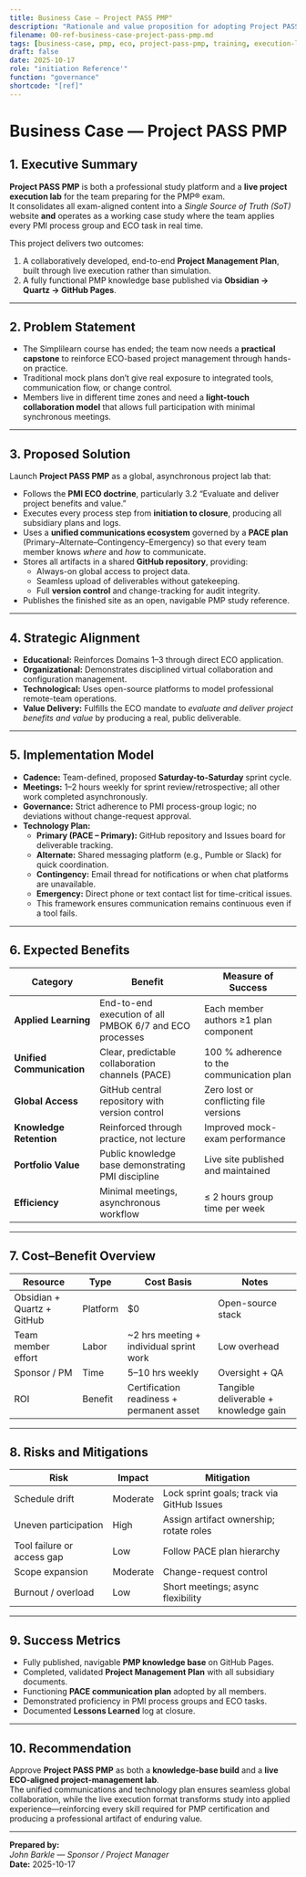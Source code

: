 ```yaml
---
title: Business Case — Project PASS PMP"
description: "Rationale and value proposition for adopting Project PASS PMP as a live execution lab and collaborative PMP study project."
filename: 00-ref-business-case-project-pass-pmp.md
tags: [business-case, pmp, eco, project-pass-pmp, training, execution-lab, communications-plan]
draft: false
date: 2025-10-17
role: "initiation Reference'"
function: "governance"
shortcode: "[ref]"
---
```

# Business Case — Project PASS PMP

## 1. Executive Summary
**Project PASS PMP** is both a professional study platform and a **live project execution lab** for the team preparing for the PMP® exam.  
It consolidates all exam-aligned content into a *Single Source of Truth (SoT)* website **and** operates as a working case study where the team applies every PMI process group and ECO task in real time.  

This project delivers two outcomes:
1. A collaboratively developed, end-to-end **Project Management Plan**, built through live execution rather than simulation.
2. A fully functional PMP knowledge base published via **Obsidian → Quartz → GitHub Pages**.  
---

## 2. Problem Statement
- The Simplilearn course has ended; the team now needs a **practical capstone** to reinforce ECO-based project management through hands-on practice.  
- Traditional mock plans don’t give real exposure to integrated tools, communication flow, or change control.  
- Members live in different time zones and need a **light-touch collaboration model** that allows full participation with minimal synchronous meetings.

---

## 3. Proposed Solution
Launch **Project PASS PMP** as a global, asynchronous project lab that:
- Follows the **PMI ECO doctrine**, particularly 3.2 “Evaluate and deliver project benefits and value.”  
- Executes every process step from **initiation to closure**, producing all subsidiary plans and logs.  
- Uses a **unified communications ecosystem** governed by a **PACE plan** (Primary–Alternate–Contingency–Emergency) so that every team member knows *where* and *how* to communicate.  
- Stores all artifacts in a shared **GitHub repository**, providing:  
  - Always-on global access to project data.  
  - Seamless upload of deliverables without gatekeeping.  
  - Full **version control** and change-tracking for audit integrity.  
- Publishes the finished site as an open, navigable PMP study reference.

---

## 4. Strategic Alignment
- **Educational:** Reinforces Domains 1–3 through direct ECO application.  
- **Organizational:** Demonstrates disciplined virtual collaboration and configuration management.  
- **Technological:** Uses open-source platforms to model professional remote-team operations.  
- **Value Delivery:** Fulfills the ECO mandate to *evaluate and deliver project benefits and value* by producing a real, public deliverable.

---

## 5. Implementation Model
- **Cadence:** Team-defined, proposed **Saturday-to-Saturday** sprint cycle.  
- **Meetings:** 1–2 hours weekly for sprint review/retrospective; all other work completed asynchronously.  
- **Governance:** Strict adherence to PMI process-group logic; no deviations without change-request approval.  
- **Technology Plan:**  
  - **Primary (PACE – Primary):** GitHub repository and Issues board for deliverable tracking.  
  - **Alternate:** Shared messaging platform (e.g., Pumble or Slack) for quick coordination.  
  - **Contingency:** Email thread for notifications or when chat platforms are unavailable.  
  - **Emergency:** Direct phone or text contact list for time-critical issues.  
  - This framework ensures communication remains continuous even if a tool fails.

---

## 6. Expected Benefits
| Category | Benefit | Measure of Success |
|-----------|----------|-------------------|
| **Applied Learning** | End-to-end execution of all PMBOK 6/7 and ECO processes | Each member authors ≥1 plan component |
| **Unified Communication** | Clear, predictable collaboration channels (PACE) | 100 % adherence to the communication plan |
| **Global Access** | GitHub central repository with version control | Zero lost or conflicting file versions |
| **Knowledge Retention** | Reinforced through practice, not lecture | Improved mock-exam performance |
| **Portfolio Value** | Public knowledge base demonstrating PMI discipline | Live site published and maintained |
| **Efficiency** | Minimal meetings, asynchronous workflow | ≤ 2 hours group time per week |

---

## 7. Cost–Benefit Overview
| Resource | Type | Cost Basis | Notes |
|-----------|------|------------|-------|
| Obsidian + Quartz + GitHub | Platform | \$0 | Open-source stack |
| Team member effort | Labor | ~2 hrs meeting + individual sprint work | Low overhead |
| Sponsor / PM | Time | 5–10 hrs weekly | Oversight + QA |
| ROI | Benefit | Certification readiness + permanent asset | Tangible deliverable + knowledge gain |

---

## 8. Risks and Mitigations
| Risk | Impact | Mitigation |
|------|---------|------------|
| Schedule drift | Moderate | Lock sprint goals; track via GitHub Issues |
| Uneven participation | High | Assign artifact ownership; rotate roles |
| Tool failure or access gap | Low | Follow PACE plan hierarchy |
| Scope expansion | Moderate | Change-request control |
| Burnout / overload | Low | Short meetings; async flexibility |

---

## 9. Success Metrics
- Fully published, navigable **PMP knowledge base** on GitHub Pages.  
- Completed, validated **Project Management Plan** with all subsidiary documents.  
- Functioning **PACE communication plan** adopted by all members.  
- Demonstrated proficiency in PMI process groups and ECO tasks.  
- Documented **Lessons Learned** log at closure.

---

## 10. Recommendation
Approve **Project PASS PMP** as both a **knowledge-base build** and a **live ECO-aligned project-management lab**.  
The unified communications and technology plan ensures seamless global collaboration, while the live execution format transforms study into applied experience—reinforcing every skill required for PMP certification and producing a professional artifact of enduring value.

---

**Prepared by:**  
*John Barkle — Sponsor / Project Manager*  
**Date:** 2025-10-17
